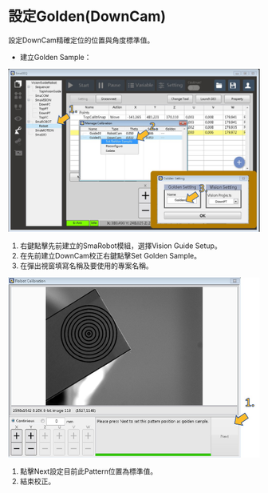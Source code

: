 # 設定Golden\(DownCam\)

設定DownCam精確定位的位置與角度標準值。

* 建立Golden Sample：

![&#x5EFA;&#x7ACB;Golden Sample Step 1](../../../.gitbook/assets/she-ding-golden1.jpg)

1. 右鍵點擊先前建立的SmaRobot模組，選擇Vision Guide Setup。
2. 在先前建立DownCam校正右鍵點擊Set Golden Sample。
3. 在彈出視窗填寫名稱及要使用的專案名稱。

![&#x5EFA;&#x7ACB;Golden Sample&#x5B8C;&#x6210;](../../../.gitbook/assets/she-ding-golden2.jpg)

1. 點擊Next設定目前此Pattern位置為標準值。
2. 結束校正。

